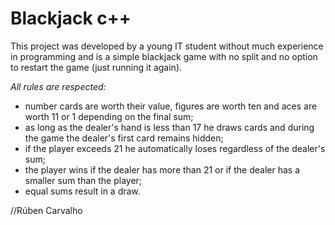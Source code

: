 # Blackjack c++

This project was developed by a young IT student without much experience in programming and is a simple blackjack game with no split and no option to restart the game (just running it again).

*All rules are respected:*
 - number cards are worth their value, figures are worth ten and aces are worth 11 or 1 depending on the final sum;
 - as long as the dealer's hand is less than 17 he draws cards and during the game the dealer's first card remains hidden;
 - if the player exceeds 21 he automatically loses regardless of the dealer's sum;
 - the player wins if the dealer has more than 21 or if the dealer has a smaller sum than the player;
 - equal sums result in a draw.

//Rúben Carvalho
